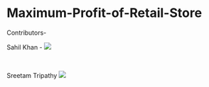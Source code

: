 # Maximum-Profit-of-Retail-Store

Contributors-

Sahil Khan - 
<a href="https://github.com/SahilKhan101">
  <img src="https://contrib.rocks/image?repo=SahilKhan101/Maximum-Profit-of-Retail-Store" />
</a>

<br>

Sreetam Tripathy
<a href="https://github.com/confoosed-meow-meow">
  <img src="https://contrib.rocks/image?repo=confoosed-meow-meow/TSSPython_200040141" />
</a>


